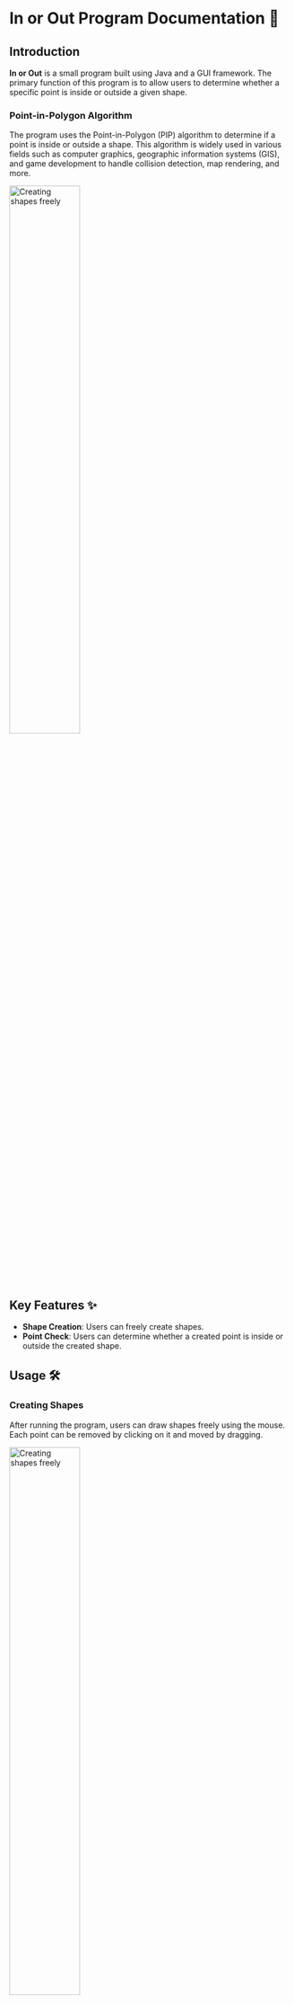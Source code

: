 # In or Out Program Documentation 🎨

## Introduction
**In or Out** is a small program built using Java and a GUI framework. The primary function of this program is to allow users to determine whether a specific point is inside or outside a given shape.

### Point-in-Polygon Algorithm
The program uses the Point-in-Polygon (PIP) algorithm to determine if a point is inside or outside a shape. This algorithm is widely used in various fields such as computer graphics, geographic information systems (GIS), and game development to handle collision detection, map rendering, and more.

<img src="https://upload.wikimedia.org/wikipedia/commons/thumb/c/c9/RecursiveEvenPolygon.svg/1920px-RecursiveEvenPolygon.svg.png" alt="Creating shapes freely" width="50%">


## Key Features ✨
- **Shape Creation**: Users can freely create shapes.
- **Point Check**: Users can determine whether a created point is inside or outside the created shape.

## Usage 🛠️

### Creating Shapes
After running the program, users can draw shapes freely using the mouse. Each point can be removed by clicking on it and moved by dragging.

<img src="https://github.com/seunghyeonlee9661/InorOut/assets/101535408/cd28fad2-f729-4226-b057-4a65e734ee18" alt="Creating shapes freely" width="50%">

### Checking Points
Once the shape is completed, users can create points and determine whether these points are inside or outside the shape.

<img src="https://github.com/seunghyeonlee9661/InorOut/assets/101535408/89e34499-d001-4b4a-810e-577cc310b6af" alt="Creating a shape and generating points to check inside or outside" width="50%">

## Code Example 💻
The core functionality for determining and outputting whether a point is inside or outside a shape is implemented as follows:

```java
// Method to check if a point is inside a shape using the Point-in-Polygon algorithm
public static boolean isPointInsideShape(Point myPoint, List<Point> points, JLabel infoLabel) {
    // Counting the number of intersections
    int cross = 0;
    // Loop through the points to check intersections
    for (int i = 0; i < points.size(); i++) {
        int j;
        if (i == points.size() - 1)
            j = 0;
        else
            j = i + 1;
        // Check if the point crosses the line segment
        if (points.get(i).getY() > myPoint.getY() != points.get(j).getY() > myPoint.getY()) {
            int jx = points.get(j).getX();
            int jy = points.get(j).getY();
            int ix = points.get(i).getX();
            int iy = points.get(i).getY();
            // If the point crosses the line segment, increase the intersection count
            if (myPoint.getX() < ((jx - ix) * (myPoint.getY() - iy) / (jy - iy) + ix)) {
                cross++;
            }
        }
    }
    // If the number of intersections is odd, the point is inside
    if (cross % 2 > 0)
        infoLabel.setText("Inside!");
    // If the number of intersections is even, the point is outside
    else
        infoLabel.setText("Outside!");
    return cross % 2 > 0;
}
